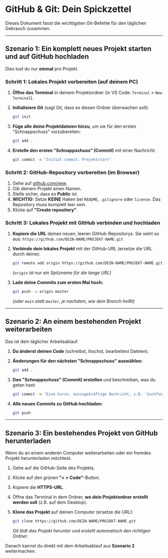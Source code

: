 # GitHub & Git: Dein Spickzettel

Dieses Dokument fasst die wichtigsten Git-Befehle für den täglichen Gebrauch zusammen.

---

## Szenario 1: Ein komplett neues Projekt starten und auf GitHub hochladen

Dies tust du nur **einmal** pro Projekt.

### Schritt 1: Lokales Projekt vorbereiten (auf deinem PC)

1.  **Öffne das Terminal** in deinem Projektordner (in VS Code: `Terminal` > `New Terminal`).

2.  **Initialisiere Git** (sagt Git, dass es diesen Ordner überwachen soll):
    ```bash
    git init
    ```

3.  **Füge alle deine Projektdateien hinzu**, um sie für den ersten "Schnappschuss" vorzubereiten:
    ```bash
    git add .
    ```

4.  **Erstelle den ersten "Schnappschuss" (Commit)** mit einer Nachricht:
    ```bash
    git commit -m "Initial commit: Projektstart"
    ```

### Schritt 2: GitHub-Repository vorbereiten (im Browser)

1.  Gehe auf [github.com/new](https://github.com/new).
2.  Gib deinem Projekt einen Namen.
3.  Stelle sicher, dass es **Public** ist.
4.  **WICHTIG:** Setze **KEINE** Haken bei `README`, `.gitignore` oder `license`. Das Repository muss komplett leer sein.
5.  Klicke auf **"Create repository"**.

### Schritt 3: Lokales Projekt mit GitHub verbinden und hochladen

1.  **Kopiere die URL** deines neuen, leeren GitHub-Repositorys. Sie sieht so aus: `https://github.com/DEIN-NAME/PROJEKT-NAME.git`

2.  **Verbinde dein lokales Projekt** mit der GitHub-URL (ersetze die URL durch deine):
    ```bash
    git remote add origin https://github.com/DEIN-NAME/PROJEKT-NAME.git
    ```
    *(`origin` ist nur ein Spitzname für die lange URL)*

3.  **Lade deine Commits zum ersten Mal hoch:**
    ```bash
    git push -u origin master
    ```
    *(oder `main` statt `master`, je nachdem, wie dein Branch heißt)*

---

## Szenario 2: An einem bestehenden Projekt weiterarbeiten

Das ist dein täglicher Arbeitsablauf.

1.  **Du änderst deinen Code** (schreibst, löschst, bearbeitest Dateien).

2.  **Änderungen für den nächsten "Schnappschuss" auswählen:**
    ```bash
    git add .
    ```

3.  **Den "Schnappschuss" (Commit) erstellen** und beschreiben, was du getan hast:
    ```bash
    git commit -m "Eine kurze, aussagekräftige Nachricht, z.B. 'Suchfunktion verbessert'"
    ```

4.  **Alle neuen Commits zu GitHub hochladen:**
    ```bash
    git push
    ```

---

## Szenario 3: Ein bestehendes Projekt von GitHub herunterladen

Wenn du an einem anderen Computer weiterarbeiten oder ein fremdes Projekt herunterladen möchtest.

1.  Gehe auf die GitHub-Seite des Projekts.
2.  Klicke auf den grünen **"< > Code"**-Button.
3.  Kopiere die **HTTPS-URL**.

4.  Öffne das Terminal in dem Ordner, **wo dein Projektordner erstellt werden soll** (z.B. auf dem Desktop).

5.  **Klone das Projekt** auf deinen Computer (ersetze die URL):
    ```bash
    git clone https://github.com/DEIN-NAME/PROJEKT-NAME.git
    ```
    *Git lädt das Projekt herunter und erstellt automatisch den richtigen Ordner.*

Danach kannst du direkt mit dem Arbeitsablauf aus **Szenario 2** weitermachen.
